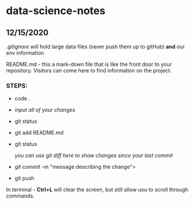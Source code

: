 # data-science-notes

## 12/15/2020

*.gitignore* will hold large data files (never push them up to gitHub) **and** our env information

README.md - this a mark-down file that is like the front door to your repository. Visitors can come here to find information on the project. 

### STEPS:

- code .

- *input all of your changes*

- git status

- git add README.md

- git status

    *you can use git diff here to show changes since your last commit* 

- git commit -m "message describing the change">

- git push

In terminal - **Ctrl+L** will clear the screen, but still allow uou to scroll through commands.

